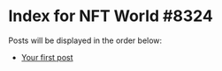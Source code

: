 # Index for NFT World #8324
Posts will be displayed in the order below:

- [Your first post](./001-first.md)

